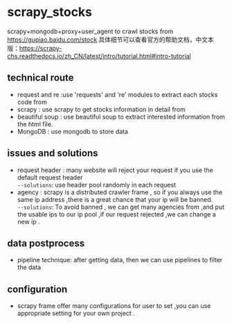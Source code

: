 # scrapy_stocks
scrapy+mongodb+proxy+user_agent to crawl stocks from https://gupiao.baidu.com/stock
具体细节可以查看官方的帮助文档，中文本版：https://scrapy-chs.readthedocs.io/zh_CN/latest/intro/tutorial.html#intro-tutorial
## technical route
* request and re :use 'requests' and 're' modules to extract each stocks code  from
* scrapy : use scrapy to get stocks information in detail from 
* beautiful soup : use beautiful soup to extract interested information from the html file.
* MongoDB : use mongodb to store data
## issues and solutions
* request header : many website will reject your request if you use the default request header<br>
`--solutions`: use header pool randomly in each request<br>
* agency : scrapy is a distributed crawler frame , so if you always use the same ip address ,there is a great chance that your ip will be banned.<br>
`--solutions`: To avoid banned , we can get many agencies from  ,and put the usable ips to our ip pool ,if our request rejected ,we can change a new ip .
## data postprocess
* pipeline technique: after getting data, then we can use pipelines to filter the data 
## configuration
* scrapy frame offer many configurations for user to set ,you can use appropriate setting for your own project .
